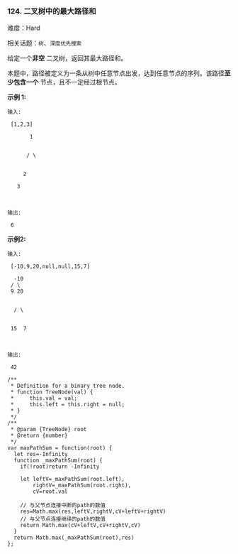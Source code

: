 ### 124. 二叉树中的最大路径和

难度：Hard

相关话题：`树`、`深度优先搜索`

给定一个**非空** 二叉树，返回其最大路径和。



本题中，路径被定义为一条从树中任意节点出发，达到任意节点的序列。该路径**至少包含一个** 节点，且不一定经过根节点。



**示例 1:** 





```
输入:

 [1,2,3]

       1


      / \


     2

   3



输出:

 6

```


**示例2:** 





```
输入:

 [-10,9,20,null,null,15,7]

  -10
 / \
 9 20


  / \


 15  7



输出:

 42
```



```
/**
 * Definition for a binary tree node.
 * function TreeNode(val) {
 *     this.val = val;
 *     this.left = this.right = null;
 * }
 */
/**
 * @param {TreeNode} root
 * @return {number}
 */
var maxPathSum = function(root) {
  let res=-Infinity
  function _maxPathSum(root) {
    if(!root)return -Infinity

    let leftV=_maxPathSum(root.left),
        rightV=_maxPathSum(root.right),
        cV=root.val

    // 与父节点连接中断的path的数值
    res=Math.max(res,leftV,rightV,cV+leftV+rightV)
    // 与父节点连接继续的path的数值
    return Math.max(cV+leftV,cV+rightV,cV)
  }
  return Math.max(_maxPathSum(root),res)
};



```

